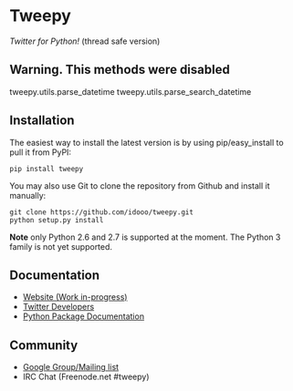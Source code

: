 Tweepy 
======
*Twitter for Python!*
(thread safe version)

Warning. This methods were disabled
------------
tweepy.utils.parse_datetime
tweepy.utils.parse_search_datetime

Installation
------------
The easiest way to install the latest version
is by using pip/easy_install to pull it from PyPI:

    pip install tweepy

You may also use Git to clone the repository from
Github and install it manually:

    git clone https://github.com/idooo/tweepy.git
    python setup.py install

**Note** only Python 2.6 and 2.7 is supported at
the moment. The Python 3 family is not yet supported.

Documentation
-------------
  - [Website (Work in-progress)](http://tweepy.github.com/)
  - [Twitter Developers](http://dev.twitter.com/)
  - [Python Package Documentation](http://packages.python.org/tweepy/html/index.html)

Community
---------
  - [Google Group/Mailing list](http://groups.google.com/group/tweepy)
  - IRC Chat (Freenode.net #tweepy)

